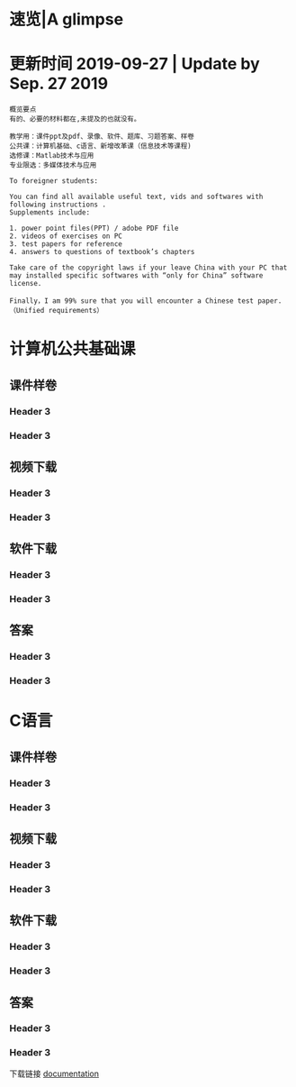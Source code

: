 

# 速览|A glimpse 
# 更新时间 2019-09-27 | Update by Sep. 27 2019
     
    概览要点
    有的、必要的材料都在,未提及的也就没有。

    教学用：课件ppt及pdf、录像、软件、题库、习题答案、样卷
    公共课：计算机基础、c语言、新增改革课（信息技术等课程)
    选修课：Matlab技术与应用
    专业限选：多媒体技术与应用 
 
    To foreigner students: 

    You can find all available useful text, vids and softwares with following instructions .
    Supplements include: 

    1. power point files(PPT) / adobe PDF file 
    2. videos of exercises on PC 
    3. test papers for reference 
    4. answers to questions of textbook’s chapters

    Take care of the copyright laws if your leave China with your PC that may installed specific softwares with “only for China” software license.

    Finally，I am 99% sure that you will encounter a Chinese test paper. （Unified requirements）

# 计算机公共基础课
## 课件样卷
### Header 3
### Header 3
## 视频下载
### Header 3
### Header 3
## 软件下载
### Header 3
### Header 3
## 答案
### Header 3
### Header 3

# C语言
## 课件样卷
### Header 3
### Header 3
## 视频下载
### Header 3
### Header 3
## 软件下载
### Header 3
### Header 3
## 答案
### Header 3
### Header 3
下载链接
[documentation](https://help.github.com/categories/github-pages-basics/)


 
